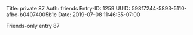 Title: private 87
Auth: friends
Entry-ID: 1259
UUID: 598f7244-5893-5110-afbc-b04074005b1c
Date: 2019-07-08 11:46:35-07:00

Friends-only entry 87
